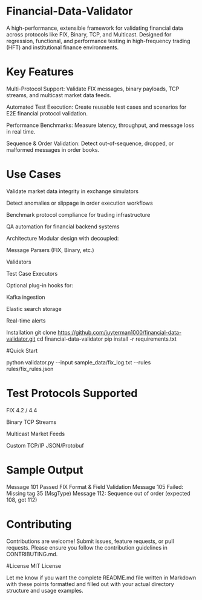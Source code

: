 # Financial-Data-Validator
A high-performance, extensible framework for validating financial data across protocols like FIX, Binary, TCP, and Multicast. Designed for regression, functional, and performance testing in high-frequency trading (HFT) and institutional finance environments.

#  Key Features
Multi-Protocol Support: Validate FIX messages, binary payloads, TCP streams, and multicast market data feeds.

Automated Test Execution: Create reusable test cases and scenarios for E2E financial protocol validation.

Performance Benchmarks: Measure latency, throughput, and message loss in real time.

Sequence & Order Validation: Detect out-of-sequence, dropped, or malformed messages in order books.


 # Use Cases
 Validate market data integrity in exchange simulators

 Detect anomalies or slippage in order execution workflows

Benchmark protocol compliance for trading infrastructure

QA automation for financial backend systems

 Architecture
Modular design with decoupled:

Message Parsers (FIX, Binary, etc.)

Validators

Test Case Executors

Optional plug-in hooks for:

Kafka ingestion

Elastic search storage

Real-time alerts

Installation
git clone https://github.com/juyterman1000/financial-data-validator.git
cd financial-data-validator
pip install -r requirements.txt

#Quick Start

python validator.py --input sample_data/fix_log.txt --rules rules/fix_rules.json

# Test Protocols Supported
 FIX 4.2 / 4.4

 Binary TCP Streams

 Multicast Market Feeds

 Custom TCP/IP JSON/Protobuf

# Sample Output

Message 101 Passed FIX Format & Field Validation
Message 105 Failed: Missing tag 35 (MsgType)
Message 112: Sequence out of order (expected 108, got 112)

# Contributing
Contributions are welcome! Submit issues, feature requests, or pull requests. Please ensure you follow the contribution guidelines in CONTRIBUTING.md.

#License
MIT License

Let me know if you want the complete README.md file written in Markdown with these points formatted and filled out with your actual directory structure and usage examples.
